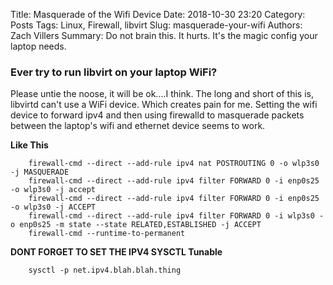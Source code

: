 Title: Masquerade of the Wifi Device
Date: 2018-10-30 23:20
Category: Posts
Tags: Linux, Firewall, libvirt
Slug: masquerade-your-wifi
Authors: Zach Villers
Summary: Do not brain this. It hurts. It's the magic config your laptop needs.

### Ever try to run libvirt on your laptop WiFi?

Please untie the noose, it will be ok....I think. The long and short of this is, libvirtd can't use a WiFi device. Which creates pain for me. Setting the wifi device to forward ipv4 and then using firewalld to masquerade packets between the laptop's wifi and ethernet device seems to work.

**Like This**

```
    firewall-cmd --direct --add-rule ipv4 nat POSTROUTING 0 -o wlp3s0 -j MASQUERADE
    firewall-cmd --direct --add-rule ipv4 filter FORWARD 0 -i enp0s25 -o wlp3s0 -j accept
    firewall-cmd --direct --add-rule ipv4 filter FORWARD 0 -i enp0s25 -o wlp3s0 -j ACCEPT
    firewall-cmd --direct --add-rule ipv4 filter FORWARD 0 -i wlp3s0 -o enp0s25 -m state --state RELATED,ESTABLISHED -j ACCEPT
    firewall-cmd --runtime-to-permanent
```

**DONT FORGET TO SET THE IPV4 SYSCTL Tunable**

```
    sysctl -p net.ipv4.blah.blah.thing
```

